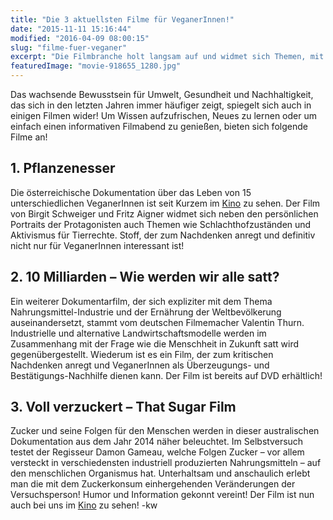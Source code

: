 ```yaml
---
title: "Die 3 aktuellsten Filme für VeganerInnen!"
date: "2015-11-11 15:16:44"
modified: "2016-04-09 08:00:15"
slug: "filme-fuer-veganer"
excerpt: "Die Filmbranche holt langsam auf und widmet sich Themen, mit denen wir uns schon länger befasst haben! Anschauen lohnt sich dennoch!"
featuredImage: "movie-918655_1280.jpg"
---
```


Das wachsende Bewusstsein für Umwelt, Gesundheit und Nachhaltigkeit, das sich in den letzten Jahren immer häufiger zeigt, spiegelt sich auch in einigen Filmen wider! Um Wissen aufzufrischen, Neues zu lernen oder um einfach einen informativen Filmabend zu genießen, bieten sich folgende Filme an!

## 1\. Pflanzenesser

Die österreichische Dokumentation über das Leben von 15 unterschiedlichen VeganerInnen ist seit Kurzem im [Kino](http://dieselkino.at/) zu sehen. Der Film von Birgit Schweiger und Fritz Aigner widmet sich neben den persönlichen Portraits der Protagonisten auch Themen wie Schlachthofzuständen und Aktivismus für Tierrechte. Stoff, der zum Nachdenken anregt und definitiv nicht nur für VeganerInnen interessant ist!

## 2\. 10 Milliarden – Wie werden wir alle satt?

Ein weiterer Dokumentarfilm, der sich expliziter mit dem Thema Nahrungsmittel-Industrie und der Ernährung der Weltbevölkerung auseinandersetzt, stammt vom deutschen Filmemacher Valentin Thurn. Industrielle und alternative Landwirtschaftsmodelle werden im Zusammenhang mit der Frage wie die Menschheit in Zukunft satt wird gegenübergestellt. Wiederum ist es ein Film, der zum kritischen Nachdenken anregt und VeganerInnen als Überzeugungs- und Bestätigungs-Nachhilfe dienen kann. Der Film ist bereits auf DVD erhältlich!

## 3\. Voll verzuckert – That Sugar Film

Zucker und seine Folgen für den Menschen werden in dieser australischen Dokumentation aus dem Jahr 2014 näher beleuchtet. Im Selbstversuch testet der Regisseur Damon Gameau, welche Folgen Zucker – vor allem versteckt in verschiedensten industriell produzierten Nahrungsmitteln – auf den menschlichen Organismus hat. Unterhaltsam und anschaulich erlebt man die mit dem Zuckerkonsum einhergehenden Veränderungen der Versuchsperson! Humor und Information gekonnt vereint! Der Film ist nun auch bei uns im [Kino](https://www.cineplexx.at/film/voll-verzuckert/) zu sehen! -kw
